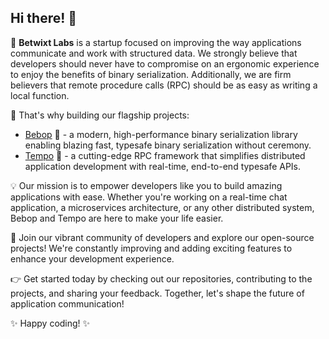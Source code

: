 ## Hi there! 👋

🚀 **Betwixt Labs** is a startup focused on improving the way applications communicate and work with structured data. We strongly believe that developers should never have to compromise on an ergonomic experience to enjoy the benefits of binary serialization. Additionally, we are firm believers that remote procedure calls (RPC) should be as easy as writing a local function.

🔬 That's why building our flagship projects:
- [Bebop](https://github.com/betwixt-labs/bebop) 🎷 - a modern, high-performance binary serialization library enabling blazing fast, typesafe binary serialization without ceremony. 
- [Tempo](https://github.com/betwixt-labs/tempo) 🥁 - a cutting-edge RPC framework that simplifies distributed application development with real-time, end-to-end typesafe APIs.

💡 Our mission is to empower developers like you to build amazing applications with ease. Whether you're working on a real-time chat application, a microservices architecture, or any other distributed system, Bebop and Tempo are here to make your life easier.

🌟 Join our vibrant community of developers and explore our open-source projects! We're constantly improving and adding exciting features to enhance your development experience.

👉 Get started today by checking out our repositories, contributing to the projects, and sharing your feedback. Together, let's shape the future of application communication!

✨ Happy coding! ✨
